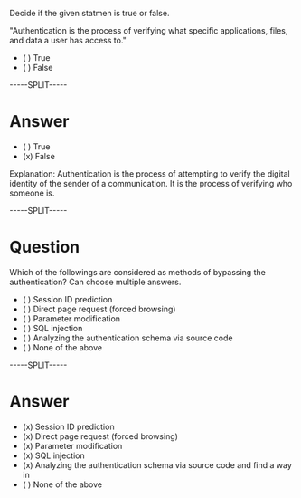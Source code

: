 Decide if the given statmen is true or false.

"Authentication is the process of verifying what specific applications, files, and data a user has access to."

* ( ) True
* ( ) False

-----SPLIT-----

# Answer

* ( ) True
* (x) False

Explanation: Authentication is the process of attempting to verify the digital identity of the sender of a communication. It is the process of verifying who someone is.

-----SPLIT-----

# Question

Which of the followings are considered as methods of bypassing the authentication? Can choose multiple answers.

* ( ) Session ID prediction
* ( ) Direct page request (forced browsing)
* ( ) Parameter modification
* ( ) SQL injection
* ( ) Analyzing the authentication schema via source code
* ( ) None of the above 

-----SPLIT-----

# Answer

* (x) Session ID prediction
* (x) Direct page request (forced browsing)
* (x) Parameter modification
* (x) SQL injection
* (x) Analyzing the authentication schema via source code and find a way in
* ( ) None of the above 


